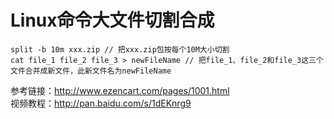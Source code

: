 Linux命令大文件切割合成
=================

```
split -b 10m xxx.zip // 把xxx.zip包按每个10M大小切割
cat file_1 file_2 file_3 > newFileName // 把file_1、file_2和file_3这三个文件合并成新文件，此新文件名为newFileName
```

参考链接：<http://www.ezencart.com/pages/1001.html>  
视频教程：<http://pan.baidu.com/s/1dEKnrg9>

